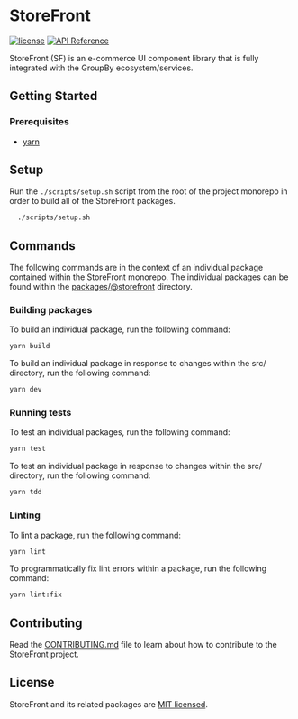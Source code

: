 # StoreFront

[![license](https://img.shields.io/github/license/mashape/apistatus.svg?style=flat-square)](https://choosealicense.com/licenses/mit/)
[![API Reference](https://img.shields.io/badge/API_reference-latest-blue.svg?style=flat-square)](https://groupby.github.io/storefront/index.html)

StoreFront (SF) is an e-commerce UI component library that is fully integrated with the GroupBy ecosystem/services.

## Getting Started

### Prerequisites
 - [yarn](https://yarnpkg.com/en/)

## Setup
Run the `./scripts/setup.sh` script from the root of the project monorepo in order to build all of the StoreFront packages.
```sh
  ./scripts/setup.sh
```

## Commands
The following commands are in the context of an individual package contained within the StoreFront monorepo. The individual packages can be found within the [packages/@storefront](packages/@storefront) directory.

### Building packages
To build an individual package, run the following command:
```sh
yarn build
```

To build an individual package in response to changes within the src/ directory, run the following command:
```sh
yarn dev
```

### Running tests
To test an individual packages, run the following command:
```sh
yarn test
```

To test an individual package in response to changes within the src/ directory, run the following command:
```sh
yarn tdd
```

### Linting
To lint a package, run the following command:
```sh
yarn lint
```

To programmatically fix lint errors within a package, run the following command:
```sh
yarn lint:fix
```

## Contributing
Read the [CONTRIBUTING.md](CONTRIBUTING.md) file to learn about how to contribute to the StoreFront project.

## License
StoreFront and its related packages are [MIT licensed](LICENSE).
